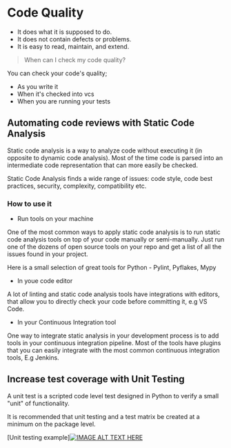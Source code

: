 # Code Quality #

* It does what it is supposed to do.
* It does not contain defects or problems.
* It is easy to read, maintain, and extend.

> When can I check my code quality?

You can check your code's quality;

* As you write it
* When it's checked into vcs
* When you are running your tests

## Automating code reviews with Static Code Analysis ##

Static code analysis is a way to analyze code without executing it (in opposite to dynamic code analysis). Most of the time code is parsed into an intermediate code representation that can more easily be checked.

Static Code Analysis finds a wide range of issues: code style, code best practices, security, complexity, compatibility etc.

### How to use it ###

* Run tools on your machine

One of the most common ways to apply static code analysis is to run static code analysis tools on top of your code manually or semi-manually. Just run one of the dozens of open source tools on your repo and get a list of all the issues found in your project.

Here is a small selection of great tools for Python - Pylint, Pyflakes, Mypy

* In youe code editor

A lot of linting and static code analysis tools have integrations with editors, that allow you to directly check your code before committing it, e.g VS Code.

* In your Continuous Integration tool

One way to integrate static analysis in your development process is to add tools in your continuous integration pipeline. Most of the tools have plugins that you can easily integrate with the most common continuous integration tools, E.g Jenkins.

## Increase test coverage with Unit Testing ##

A unit test is a scripted code level test designed in Python to verify a small "unit" of functionality.

It is recommended that unit testing and a test matrix be created at a minimum on the package level.

[Unit testing example][![IMAGE ALT TEXT HERE](http://img.youtube.com/vi/https://www.youtube.com/watch?v=1Lfv5tUGsn8/0.jpg)](http://www.youtube.com/watch?v=https://www.youtube.com/watch?v=1Lfv5tUGsn8)